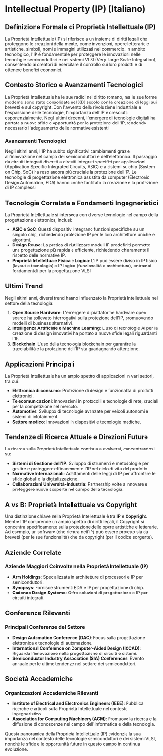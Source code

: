 # Intellectual Property (IP) (Italiano)

## Definizione Formale di Proprietà Intellettuale (IP)

La Proprietà Intellettuale (IP) si riferisce a un insieme di diritti legali che proteggono le creazioni della mente, come invenzioni, opere letterarie e artistiche, simboli, nomi e immagini utilizzati nel commercio. In ambito tecnologico, l'IP è fondamentale per proteggere le innovazioni nelle tecnologie semiconduttori e nei sistemi VLSI (Very Large Scale Integration), consentendo ai creatori di esercitare il controllo sui loro prodotti e di ottenere benefici economici.

## Contesto Storico e Avanzamenti Tecnologici

La Proprietà Intellettuale ha le sue radici nel diritto romano, ma le sue forme moderne sono state consolidate nel XIX secolo con la creazione di leggi sui brevetti e sul copyright. Con l'avvento della rivoluzione industriale e l'espansione delle tecnologie, l'importanza dell'IP è cresciuta esponenzialmente. Negli ultimi decenni, l'emergere di tecnologie digitali ha portato a nuove sfide e opportunità per la protezione dell'IP, rendendo necessario l'adeguamento delle normative esistenti.

### Avanzamenti Tecnologici

Negli ultimi anni, l'IP ha subito significativi cambiamenti grazie all'innovazione nel campo dei semiconduttori e dell'elettronica. Il passaggio da circuiti integrati discreti a circuiti integrati specifici per applicazioni (Application Specific Integrated Circuits, ASIC) e a sistemi su chip (System on Chip, SoC) ha reso ancora più cruciale la protezione dell'IP. Le tecnologie di progettazione elettronica assistita da computer (Electronic Design Automation, EDA) hanno anche facilitato la creazione e la protezione di IP complessi.

## Tecnologie Correlate e Fondamenti Ingegneristici

La Proprietà Intellettuale si interseca con diverse tecnologie nel campo della progettazione elettronica, inclusi:

- **ASIC e SoC**: Questi dispositivi integrano funzioni specifiche su un singolo chip, richiedendo protezione IP per le loro architetture uniche e algoritmi.
- **Design Reuse**: La pratica di riutilizzare moduli IP predefiniti permette una progettazione più rapida e efficiente, richiedendo chiaramente il rispetto delle normative IP.
- **Proprietà Intellettuale Fisica e Logica**: L'IP può essere diviso in IP fisico (layout e tecnologia) e IP logico (funzionalità e architettura), entrambi fondamentali per la progettazione VLSI.

## Ultimi Trend

Negli ultimi anni, diversi trend hanno influenzato la Proprietà Intellettuale nel settore della tecnologia:

1. **Open Source Hardware**: L'emergere di piattaforme hardware open source ha sollevato interrogativi sulla protezione dell'IP, promuovendo modelli di business alternativi.
2. **Intelligenza Artificiale e Machine Learning**: L'uso di tecnologie AI per la creazione di design innovativi ha portato a nuove sfide legali riguardanti l'IP.
3. **Blockchain**: L'uso della tecnologia blockchain per garantire la tracciabilità e la protezione dell'IP sta guadagnando attenzione.

## Applicazioni Principali

La Proprietà Intellettuale ha un ampio spettro di applicazioni in vari settori, tra cui:

- **Elettronica di consumo**: Protezione di design e funzionalità di prodotti elettronici.
- **Telecomunicazioni**: Innovazioni in protocolli e tecnologie di rete, cruciali per la competizione nel mercato.
- **Automotive**: Sviluppo di tecnologie avanzate per veicoli autonomi e sistemi di infotainment.
- **Settore medico**: Innovazioni in dispositivi e tecnologie mediche.

## Tendenze di Ricerca Attuale e Direzioni Future

La ricerca sulla Proprietà Intellettuale continua a evolversi, concentrandosi su:

- **Sistemi di Gestione dell'IP**: Sviluppo di strumenti e metodologie per gestire e proteggere efficacemente l'IP nel ciclo di vita del prodotto.
- **Normative Internazionali**: Adattamenti delle leggi di IP per affrontare le sfide globali e la digitalizzazione.
- **Collaborazioni Università-Industria**: Partnership volte a innovare e proteggere nuove scoperte nel campo della tecnologia.

## A vs B: Proprietà Intellettuale vs Copyright

Una distinzione chiave nella Proprietà Intellettuale è tra **IP** e **Copyright**. Mentre l'IP comprende un ampio spettro di diritti legali, il Copyright si concentra specificamente sulla protezione delle opere artistiche e letterarie. Ad esempio, un software (che rientra nell'IP) può essere protetto sia da brevetti (per le sue funzionalità) che da copyright (per il codice sorgente).

## Aziende Correlate

### Aziende Maggiori Coinvolte nella Proprietà Intellettuale (IP)

- **Arm Holdings**: Specializzata in architetture di processori e IP per semiconduttori.
- **Synopsys**: Fornisce strumenti EDA e IP per progettazione di chip.
- **Cadence Design Systems**: Offre soluzioni di progettazione e IP per circuiti integrati.

## Conferenze Rilevanti

### Principali Conferenze del Settore

- **Design Automation Conference (DAC)**: Focus sulla progettazione elettronica e tecnologie di automazione.
- **International Conference on Computer-Aided Design (ICCAD)**: Riguarda l'innovazione nella progettazione di circuiti e sistemi.
- **Semiconductor Industry Association (SIA) Conferences**: Evento annuale per le ultime tendenze nel settore dei semiconduttori.

## Società Accademiche

### Organizzazioni Accademiche Rilevanti

- **Institute of Electrical and Electronics Engineers (IEEE)**: Pubblica ricerche e articoli sulla Proprietà Intellettuale nel contesto ingegneristico.
- **Association for Computing Machinery (ACM)**: Promuove la ricerca e la diffusione di conoscenze nel campo dell'informatica e della tecnologia.

Questa panoramica della Proprietà Intellettuale (IP) evidenzia la sua importanza nel contesto delle tecnologie semiconduttori e dei sistemi VLSI, nonché le sfide e le opportunità future in questo campo in continua evoluzione.